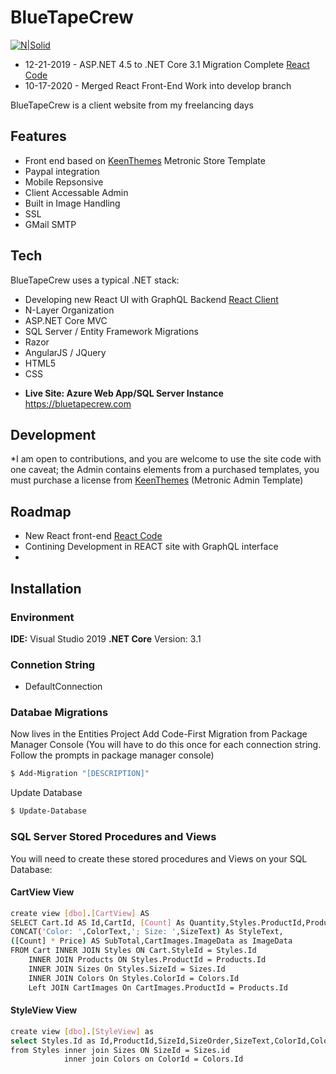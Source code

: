 # BlueTapeCrew

[![N|Solid](https://bluetapecrew.com/content/logo.png)](https://bluetapecrew.com)

- 12-21-2019 - ASP.NET 4.5 to .NET Core 3.1 Migration Complete [React Code](https://github.com/toddmillernyc/bluetapecrew/tree/develop/src/React.Site/ClientApp/src)
- 10-17-2020 - Merged React Front-End Work into develop branch

BlueTapeCrew is a client website from my freelancing days

## Features
  - Front end based on [KeenThemes] Metronic Store Template
  - Paypal integration
  - Mobile Repsonsive
  - Client Accessable Admin
  - Built in Image Handling
  - SSL
  - GMail SMTP
 
## Tech
BlueTapeCrew uses a typical .NET stack:
- Developing new React UI with GraphQL Backend [React Client](https://github.com/toddmillernyc/bluetapecrew/tree/develop/src/React.Site/ClientApp/src)
- N-Layer Organization
- ASP.NET Core MVC
- SQL Server / Entity Framework Migrations
- Razor
- AngularJS / JQuery
- HTML5
- CSS

* **Live Site: Azure Web App/SQL Server Instance** https://bluetapecrew.com

## Development

*I am open to contributions, and you are welcome to use the site code with one caveat; the Admin contains elements from a purchased templates, you must purchase a license from [KeenThemes] (Metronic Admin Template)

## Roadmap
- New React front-end [React Code](https://github.com/toddmillernyc/bluetapecrew/tree/develop/src/React.Site/ClientApp/src)
- Contining Development in REACT site with GraphQL interface
-
## Installation

### Environment
**IDE:** Visual Studio 2019
**.NET Core** Version: 3.1

### Connetion String
 - DefaultConnection

### Databae Migrations
Now lives in the Entities Project
Add Code-First Migration from Package Manager Console
(You will have to do this once for each connection string.  Follow the prompts in package manager console)
```sh
$ Add-Migration "[DESCRIPTION]"
```
Update Database
```sh
$ Update-Database
```

### SQL Server Stored Procedures and Views
You will need to create these stored procedures and Views on your SQL Database:
#### CartView View
```sh
create view [dbo].[CartView] AS
SELECT Cart.Id AS Id,CartId, [Count] As Quantity,Styles.ProductId,ProductName,LinkName,Price, StyleId,Colors.ColorText,Products.[Description],
CONCAT('Color: ',ColorText,'; Size: ',SizeText) As StyleText,
([Count] * Price) AS SubTotal,CartImages.ImageData as ImageData
FROM Cart INNER JOIN Styles ON Cart.StyleId = Styles.Id
	INNER JOIN Products ON Styles.ProductId = Products.Id
	INNER JOIN Sizes On Styles.SizeId = Sizes.Id
	INNER JOIN Colors On Styles.ColorId = Colors.Id
	Left JOIN CartImages On CartImages.ProductId = Products.Id
```
#### StyleView View
```sh
create view [dbo].[StyleView] as
select Styles.Id as Id,ProductId,SizeId,SizeOrder,SizeText,ColorId,ColorText,Price,SizeText + ' / ' + ColorText AS StyleText
from Styles inner join Sizes ON SizeId = Sizes.id
			inner join Colors on ColorId = Colors.Id
```

[KeenThemes]: <http://keenthemes.com/free-bootstrap-templates/fully-responsive-bootstrap-based-ecommerce-frontend-theme>
[Todd Miller]: <https://toddmiller.nyc>
[BlueTapeCrew]: <https://bluetapecrew.com>
